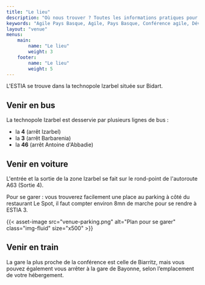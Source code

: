 ```yaml
---
title: "Le lieu"
description: "Où nous trouver ? Toutes les informations pratiques pour vous rendre à Agile Pays Basque : localisation, moyens de transport et conseils utiles pour profiter du cadre exceptionnel de la côte basque."
keywords: "Agile Pays Basque, Agile, Pays Basque, Conférence agile, Développement logiciel, Product management, UX design, Facilitation, Open space, Ateliers, Communauté agile, Partage d’expériences, Ambiance conviviale, Événement agile, Accessibilité, Inclusion, Collaboration, Mer et montagne, Gastronomie locale, Réseautage, Innovation technologique"
layout: "venue"
menus:
    main:
        name: "Le lieu"
        weight: 3
    footer:
        name: "Le lieu"
        weight: 5
---
```


L'ESTIA se trouve dans la technopole Izarbel située sur Bidart.

## Venir en bus

La technopole Izarbel est desservie par plusieurs lignes de bus :

* la **4** (arrêt Izarbel)
* la **3** (arrêt Barbarenia)
* la **46** (arrêt Antoine d'Abbadie)

## Venir en voiture

L'entrée et la sortie de la zone Izarbel se fait sur le rond-point de l'autoroute A63 (Sortie 4).

Pour se garer : vous trouverez facilement une place au parking à côté du restaurant Le Spot, il faut compter environ 8mn de marche pour se rendre à ESTIA 3.

{{< asset-image src="venue-parking.png" alt="Plan pour se garer" class="img-fluid" size="x500" >}}

## Venir en train

La gare la plus proche de la conférence est celle de Biarritz, mais vous pouvez également vous arrêter à la gare de Bayonne, selon l’emplacement de votre hébergement.
